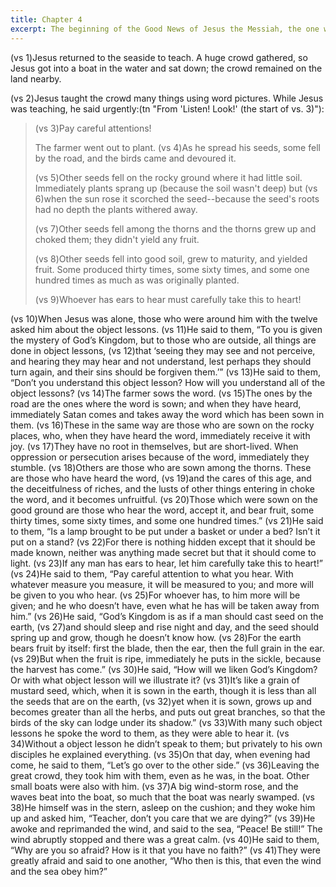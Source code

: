```yaml
---
title: Chapter 4
excerpt: The beginning of the Good News of Jesus the Messiah, the one with God's own authority, the Son of God.
---
```


(vs 1)Jesus returned to the seaside to teach.  A huge crowd gathered, so Jesus got into a boat in the water and sat down; the crowd remained on the land nearby.

(vs 2)Jesus taught the crowd many things using word pictures.  While Jesus was teaching, he said urgently:(tn "From 'Listen! Look!' (the start of vs. 3)"):

> (vs 3)Pay careful attentions!
>
> The farmer went out to plant.  (vs 4)As he spread his seeds, some fell by the road, and the birds came and devoured it.  
>
> (vs 5)Other seeds fell on the rocky ground where it had little soil.  Immediately plants sprang up (because the soil wasn't deep) but (vs 6)when the sun rose it scorched the seed--because the seed's roots had no depth the plants withered away.  
>
> (vs 7)Other seeds fell among the thorns and the thorns grew up and choked them; they didn't yield any fruit.  
>
> (vs 8)Other seeds fell into good soil, grew to maturity, and yielded fruit.  Some produced thirty times, some sixty times, and some one hundred times as much as was originally planted.
>
> (vs 9)Whoever has ears to hear must carefully take this to heart!

(vs 10)When Jesus was alone, those who were around him with the twelve asked him about the object lessons.  (vs 11)He said to them, “To you is given the mystery of God’s Kingdom, but to those who are outside, all things are done in object lessons,  (vs 12)that ‘seeing they may see and not perceive, and hearing they may hear and not understand, lest perhaps they should turn again, and their sins should be forgiven them.’”  (vs 13)He said to them, “Don’t you understand this object lesson? How will you understand all of the object lessons?  (vs 14)The farmer sows the word.  (vs 15)The ones by the road are the ones where the word is sown; and when they have heard, immediately Satan comes and takes away the word which has been sown in them.  (vs 16)These in the same way are those who are sown on the rocky places, who, when they have heard the word, immediately receive it with joy.  (vs 17)They have no root in themselves, but are short-lived. When oppression or persecution arises because of the word, immediately they stumble.  (vs 18)Others are those who are sown among the thorns. These are those who have heard the word,  (vs 19)and the cares of this age, and the deceitfulness of riches, and the lusts of other things entering in choke the word, and it becomes unfruitful.  (vs 20)Those which were sown on the good ground are those who hear the word, accept it, and bear fruit, some thirty times, some sixty times, and some one hundred times.”  (vs 21)He said to them, “Is a lamp brought to be put under a basket or under a bed? Isn’t it put on a stand?  (vs 22)For there is nothing hidden except that it should be made known, neither was anything made secret but that it should come to light.  (vs 23)If any man has ears to hear, let him carefully take this to heart!”  (vs 24)He said to them, “Pay careful attention to what you hear. With whatever measure you measure, it will be measured to you; and more will be given to you who hear.  (vs 25)For whoever has, to him more will be given; and he who doesn’t have, even what he has will be taken away from him.”  (vs 26)He said, “God’s Kingdom is as if a man should cast seed on the earth,  (vs 27)and should sleep and rise night and day, and the seed should spring up and grow, though he doesn’t know how.  (vs 28)For the earth bears fruit by itself: first the blade, then the ear, then the full grain in the ear.  (vs 29)But when the fruit is ripe, immediately he puts in the sickle, because the harvest has come.”  (vs 30)He said, “How will we liken God’s Kingdom? Or with what object lesson will we illustrate it?  (vs 31)It’s like a grain of mustard seed, which, when it is sown in the earth, though it is less than all the seeds that are on the earth,  (vs 32)yet when it is sown, grows up and becomes greater than all the herbs, and puts out great branches, so that the birds of the sky can lodge under its shadow.”  (vs 33)With many such object lessons he spoke the word to them, as they were able to hear it.  (vs 34)Without a object lesson he didn’t speak to them; but privately to his own disciples he explained everything.  (vs 35)On that day, when evening had come, he said to them, “Let’s go over to the other side.”  (vs 36)Leaving the great crowd, they took him with them, even as he was, in the boat. Other small boats were also with him.  (vs 37)A big wind-storm rose, and the waves beat into the boat, so much that the boat was nearly swamped.  (vs 38)He himself was in the stern, asleep on the cushion; and they woke him up and asked him, “Teacher, don’t you care that we are dying?”  (vs 39)He awoke and reprimanded the wind, and said to the sea, “Peace! Be still!” The wind abruptly stopped and there was a great calm.  (vs 40)He said to them, “Why are you so afraid? How is it that you have no faith?”  (vs 41)They were greatly afraid and said to one another, “Who then is this, that even the wind and the sea obey him?” ﻿
